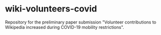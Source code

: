 # wiki-volunteers-covid
Repository for the preliminary paper submission "Volunteer contributions to Wikipedia increased during COVID-19 mobility restrictions".
